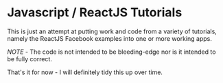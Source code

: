 # Javascript / ReactJS Tutorials

This is just an attempt at putting work and code from a variety of tutorials, namely the ReactJS Facebook examples into one or more working apps.

*NOTE* - The code is not intended to be bleeding-edge nor is it intended to be fully correct.

That's it for now - I will definitely tidy this up over time.